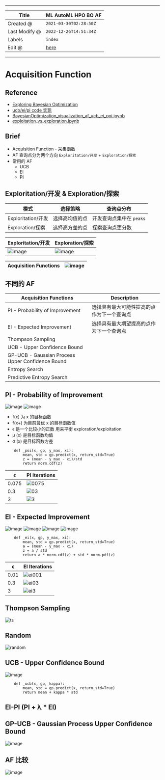 -----

| Title         | ML AutoML HPO BO AF                                   |
| ------------- | ----------------------------------------------------- |
| Created @     | `2021-03-30T02:28:50Z`                                |
| Last Modify @ | `2022-12-26T14:51:34Z`                                |
| Labels        | `index`                                               |
| Edit @        | [here](https://github.com/junxnone/aiwiki/issues/222) |

-----

# Acquisition Function

## Reference

  - [Exploring Bayesian
    Optimization](https://distill.pub/2020/bayesian-optimization/)
  - [ucb/ei/pi code
    实现](https://github.com/fmfn/BayesianOptimization/blob/91441fe4002fb6ebdb4aa5e33826230d8df560d0/bayes_opt/util.py#L74)
  - [BayesianOptimization\_visualization\_af\_ucb\_ei\_poi.ipynb](https://github.com/junxnone/examples/blob/master/BayesianOptimization/BayesianOptimization_visualization_af_ucb_ei_poi.ipynb)
  - [exploitation\_vs\_exploration.ipynb](https://github.com/fmfn/BayesianOptimization/blob/91441fe4002fb6ebdb4aa5e33826230d8df560d0/examples/exploitation_vs_exploration.ipynb)

## Brief

  - Acquisition Function - 采集函数
  - AF 查询点分为两个方向 `Exploritation/开发` + `Exploration/探索`
  - 常用的 AF
      - UCB
      - EI
      - PI

## Exploritation/开发 & Exploration/探索

| 模式               | 选择策略    | 查询点分布            |
| ---------------- | ------- | ---------------- |
| Exploritation/开发 | 选择高均值的点 | 开发查询点集中在 `peaks` |
| Exploration/探索   | 选择高方差的点 | 探索查询点更分散         |

| Exploritation/开发                                             | Exploration/探索                                               |
| ------------------------------------------------------------ | ------------------------------------------------------------ |
| ![image](media/a79133f01d09e64860cfb4d305522128856dec5d.png) | ![image](media/5bcafe5d8ab0d606b906aaf3bb78d321e32c62ca.png) |

| Acquisition Functions | ![image](media/59aeede61e547887f39956481333d17aae4351a5.png) |
| --------------------- | ------------------------------------------------------------ |

## 不同的 AF

| Acquisition Functions                            | Description           |
| ------------------------------------------------ | --------------------- |
| PI - Probability of Improvement                  | 选择具有最大可能性提高的点作为下一个查询点 |
| EI - Expected Improvement                        | 选择具有最大期望提高的点作为下一个查询点  |
| Thompson Sampling                                |                       |
| UCB - Upper Confidence Bound                     |                       |
| GP-UCB - Gaussian Process Upper Confidence Bound |                       |
| Entropy Search                                   |                       |
| Predictive Entropy Search                        |                       |

## PI - Probability of Improvement

![image](media/10a4a2ff9c98a32e255d0bacb5afc0ecd70f9805.png)
![image](media/84598dfe0540336079984a0a0fadc6c9af72241a.png)

  - f(x) 为 x 的目标函数
  - f(x+) 为目前最优 x 的目标函数值
  - ϵ 是一个比较小的正数 用来平衡 exploration/exploitation
  - μ (x) 是目标函数均值
  - σ (x) 是目标函数方差

<!-- end list -->

``` 
    def _poi(x, gp, y_max, xi):
        mean, std = gp.predict(x, return_std=True)
        z = (mean - y_max - xi)/std
        return norm.cdf(z)
```

| ϵ     | PI Iterations                                               |
| ----- | ----------------------------------------------------------- |
| 0.075 | ![0075](media/b7ccb56301654a5b900e873a2e966afdc6ff5a65.gif) |
| 0.3   | ![03](media/17dfa3ece948eaf9b79520528d51797e34c33284.gif)   |
| 3     | ![3](media/b808c3edb76bcad69ae72e217798f56bf599d3f6.gif)    |

## EI - Expected Improvement

![image](media/8dd395fca30a8c47b627f39f3bb9b440d615131a.png)
![image](media/00dfe7b294feb65bad46f4fd755e0ed7b039897f.png)
![image](media/1daf60847142ada395c1439fb4b58b4a0572aa98.png)
![image](media/28ede539e12fb785177f294daa8e108b1bc45583.png)

``` 
    def _ei(x, gp, y_max, xi):
        mean, std = gp.predict(x, return_std=True)
        a = (mean - y_max - xi)
        z = a / std
        return a * norm.cdf(z) + std * norm.pdf(z)
```

| ϵ    | EI Iterations                                                |
| ---- | ------------------------------------------------------------ |
| 0.01 | ![ei001](media/7f34e5cd8aaff57124844696f0ada8eb5faa0cb4.gif) |
| 0.3  | ![ei03](media/752d579dff4caa08bd2ebadcfd2ea218bc2d1926.gif)  |
| 3    | ![ei3](media/c24a9eac36080d6f1b000cfb8d415ad4f36c2af8.gif)   |

## Thompson Sampling

![ts](media/b56ae5344940ef04242dd3bbbdbdeb07541ebed2.gif)

## Random

![random](media/f14670de66e8b6f3d6b190064e96b47dd245cc2f.gif)

## UCB - Upper Confidence Bound

![image](media/6f303b0aabb1fde4f3516ef986b6cbbbc5e6b48d.png)

``` 
    def _ucb(x, gp, kappa):
        mean, std = gp.predict(x, return_std=True)
        return mean + kappa * std
```

## EI-PI (PI + λ \* EI)

## GP-UCB - Gaussian Process Upper Confidence Bound

![image](media/fac8c56680638b972b19c9bdebcc099cdf8952fc.png)

## AF 比较

![image](media/af36a20c59304d5e16188e8c48d3675aca210f64.png)
